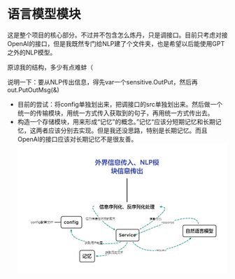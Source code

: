# 语言模型模块

这是整个项目的核心部分。不过并不包含怎么炼丹，只是调接口。目前只考虑对接OpenAI的接口，但是我既然专门给NLP建了个文件夹，也是希望以后能使用GPT之外的NLP模型。

原谅我的结构，多少有点难蚌（

说明一下：要从NLP传出信息，得先var一个sensitive.OutPut，然后再out.PutOutMsg(&)
 
- 目前的尝试：将config单独划出来，把调接口的src单独划出来。然后做一个统一的传输模块，用统一方式传入获取到的句子，再用统一方式传出去。
- 构造一个存储模块，用来形成“记忆”的概念。”记忆“应该分短期记忆和长期记忆，这两者应该分别去实现。但是我还没思路，特别是长期记忆。而且OpenAI的接口应该对长期记忆不是很友善。
![](../img/外界信息传入、NLP模块信息传出.png)